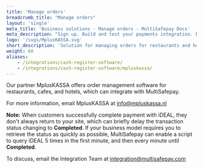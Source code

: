 ```yaml
---
title: 'Manage orders'
breadcrumb_title: "Manage orders"
layout: 'single'
meta_title: 'Business solutions - Manage orders - MultiSafepay Docs'
meta_description: "Sign up. Build and test your payments integration. Explore our products and services. Use our API reference, SDKs, and wrappers. Get support."
logo: '/svgs/MplusKASSA.svg'
short_description: 'Solution for managing orders for restaurants and hotels by MplusKASSA.'
weight: 60
aliases:
    - /integrations/cash-register-software/
    - /integrations/cash-register-software/mpluskassa/
---
```


Our partner MplusKASSA offers order management software for restaurants, cafes, and hotels, which can integrate with MultiSafepay.

For more information, email MplusKASSA at <info@mpluskassa.nl>

**Note:** When customers successfully complete payment with iDEAL, they don't always return to your site, which can briefly delay the transaction status changing to **Completed**. If your business model requires you to retrieve the status as quickly as possible, MultiSafepay can enable a script to query iDEAL 5 times in the first minute, and then every minute until **Completed**.  

To discuss, email the Integration Team at <integration@multisafepay.com>